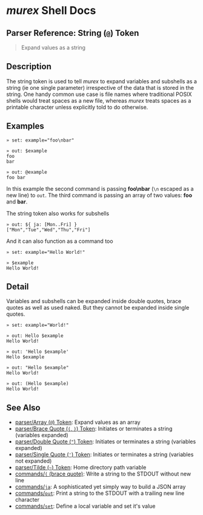 # _murex_ Shell Docs

## Parser Reference: String (`@`) Token

> Expand values as a string

## Description

The string token is used to tell _murex_ to expand variables and subshells as a
string (ie one single parameter) irrespective of the data that is stored in the
string. One handy common use case is file names where traditional POSIX shells
would treat spaces as a new file, whereas _murex_ treats spaces as a printable
character unless explicitly told to do otherwise.



## Examples

    » set: example="foo\nbar"
    
    » out: $example
    foo
    bar
    
    » out: @example
    foo bar
    
In this example the second command is passing **foo\nbar** (`\n` escaped as a new
line) to `out`. The third command is passing an array of two values: **foo** and
**bar**.

The string token also works for subshells

    » out: ${ ja: [Mon..Fri] }
    ["Mon","Tue","Wed","Thu","Fri"]
    
And it can also function as a command too

    » set: example="Hello World!"
    
    » $example
    Hello World!

## Detail

Variables and subshells can be expanded inside double quotes, brace quotes as
well as used naked. But they cannot be expanded inside single quotes.

    » set: example="World!"
    
    » out: Hello $example
    Hello World!
    
    » out: 'Hello $example'
    Hello $example
    
    » out: "Hello $example"
    Hello World!
    
    » out: (Hello $example)
    Hello World!

## See Also

* [parser/Array (`@`) Token](../parser/array.md):
  Expand values as an array
* [parser/Brace Quote (`(`, `)`) Token](../parser/brace-quote.md):
  Initiates or terminates a string (variables expanded)
* [parser/Double Quote (`"`) Token](../parser/double-quote.md):
  Initiates or terminates a string (variables expanded)
* [parser/Single Quote (`'`) Token](../parser/single-quote.md):
  Initiates or terminates a string (variables not expanded)
* [parser/Tilde (`~`) Token](../parser/tilde.md):
  Home directory path variable
* [commands/`(` (brace quote)](../commands/brace-quote.md):
  Write a string to the STDOUT without new line
* [commands/`ja`](../commands/ja.md):
  A sophisticated yet simply way to build a JSON array
* [commands/`out`](../commands/out.md):
  Print a string to the STDOUT with a trailing new line character
* [commands/`set`](../commands/set.md):
  Define a local variable and set it's value